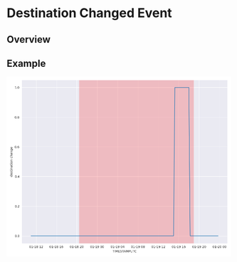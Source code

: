 # Destination Changed Event

## Overview

## Example
![ais heatmap](../../static/images/destination_changed.png)